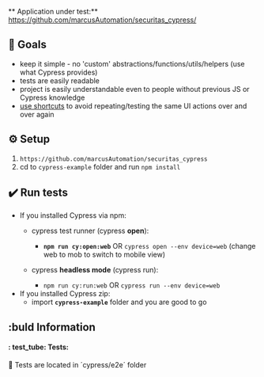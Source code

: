  
 ** Application under test:** https://github.com/marcusAutomation/securitas_cypress/

## :goal_net: Goals
- keep it simple - no 'custom' abstractions/functions/utils/helpers (use what Cypress provides)
- tests are easily readable
- project is easily understandable even to people without previous JS or Cypress knowledge
- [use shortcuts](https://docs.cypress.io/api/cypress-api/custom-commands#4-Skip-your-UI-as-much-as-possible) to avoid repeating/testing the same UI actions over and over again

## :gear: Setup

1. `https://github.com/marcusAutomation/securitas_cypress`
2. cd to `cypress-example` folder and run `npm install`


## :heavy_check_mark: Run tests


- If you installed Cypress via npm: 
    - cypress test runner (cypress __open__):
      - **`npm run cy:open:web`** OR `cypress open --env device=web` (change web to mob to switch to mobile view)
    
    - cypress __headless mode__ (cypress run):
      - `npm run cy:run:web` OR `cypress run --env device=web`
- If you installed Cypress zip:
    - import **`cypress-example`** folder and you are good to go

## :buld Information
####  : test_tube: Tests:
:file_folder: Tests are located in ´cypress/e2e´ folder

